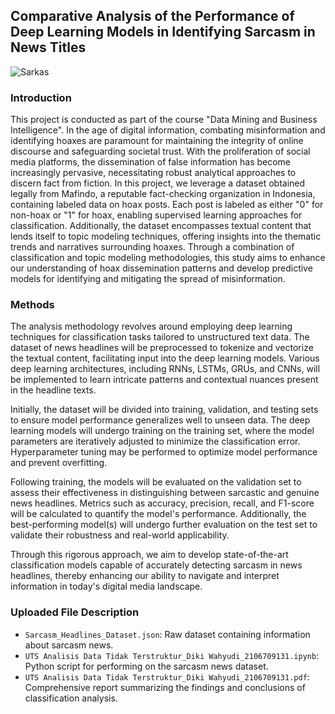 ## Comparative Analysis of the Performance of Deep Learning Models in Identifying Sarcasm in News Titles

![Sarkas](https://encrypted-tbn0.gstatic.com/images?q=tbn:ANd9GcSCO7rrr-2vFfGBwy6SkvB_16nY8ijWT-S_APCSCy5i9g&s)

### Introduction
This project is conducted as part of the course "Data Mining and Business Intelligence". In the age of digital information, combating misinformation and identifying hoaxes are paramount for maintaining the integrity of online discourse and safeguarding societal trust. With the proliferation of social media platforms, the dissemination of false information has become increasingly pervasive, necessitating robust analytical approaches to discern fact from fiction. In this project, we leverage a dataset obtained legally from Mafindo, a reputable fact-checking organization in Indonesia, containing labeled data on hoax posts. Each post is labeled as either "0" for non-hoax or "1" for hoax, enabling supervised learning approaches for classification. Additionally, the dataset encompasses textual content that lends itself to topic modeling techniques, offering insights into the thematic trends and narratives surrounding hoaxes. Through a combination of classification and topic modeling methodologies, this study aims to enhance our understanding of hoax dissemination patterns and develop predictive models for identifying and mitigating the spread of misinformation.

### Methods
The analysis methodology revolves around employing deep learning techniques for classification tasks tailored to unstructured text data. The dataset of news headlines will be preprocessed to tokenize and vectorize the textual content, facilitating input into the deep learning models. Various deep learning architectures, including RNNs, LSTMs, GRUs, and CNNs, will be implemented to learn intricate patterns and contextual nuances present in the headline texts.

Initially, the dataset will be divided into training, validation, and testing sets to ensure model performance generalizes well to unseen data. The deep learning models will undergo training on the training set, where the model parameters are iteratively adjusted to minimize the classification error. Hyperparameter tuning may be performed to optimize model performance and prevent overfitting.

Following training, the models will be evaluated on the validation set to assess their effectiveness in distinguishing between sarcastic and genuine news headlines. Metrics such as accuracy, precision, recall, and F1-score will be calculated to quantify the model's performance. Additionally, the best-performing model(s) will undergo further evaluation on the test set to validate their robustness and real-world applicability.

Through this rigorous approach, we aim to develop state-of-the-art classification models capable of accurately detecting sarcasm in news headlines, thereby enhancing our ability to navigate and interpret information in today's digital media landscape.

### Uploaded File Description
- `Sarcasm_Headlines_Dataset.json`: Raw dataset containing information about sarcasm news.
- `UTS Analisis Data Tidak Terstruktur_Diki Wahyudi_2106709131.ipynb`: Python script for performing on the sarcasm news dataset.
- `UTS Analisis Data Tidak Terstruktur_Diki Wahyudi_2106709131.pdf`: Comprehensive report summarizing the findings and conclusions of classification analysis.
